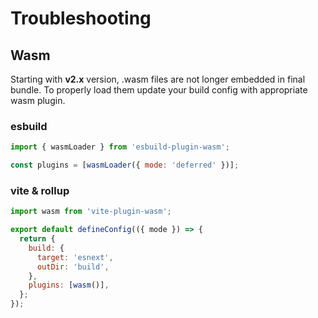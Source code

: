 # Troubleshooting

## Wasm

Starting with **v2.x** version, .wasm files are not longer embedded in final bundle. To properly load
them update your build config with appropriate wasm plugin.

### esbuild

```javascript
import { wasmLoader } from 'esbuild-plugin-wasm';

const plugins = [wasmLoader({ mode: 'deferred' })];
```

### vite & rollup

```javascript
import wasm from 'vite-plugin-wasm';

export default defineConfig(({ mode }) => {
  return {
    build: {
      target: 'esnext',
      outDir: 'build',
    },
    plugins: [wasm()],
  };
});
```
